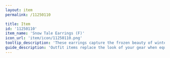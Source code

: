 ```yaml
---
layout: item
permalink: /11250110

title: Item
id: '11250110'
item_name: 'Snow Tale Earrings (F)'
icon_url: 'item/icon/11250110.png'
tooltip_description: 'These earrings capture the frozen beauty of winter.'
guide_description: 'Outfit items replace the look of your gear when equipped.'
---
```

